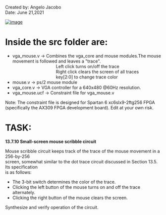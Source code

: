 Created by: Angelo Jacobo   
Date: June 21,2021  

[![image](https://user-images.githubusercontent.com/87559347/126282599-d48c9eed-6355-4799-bd04-f75d9276808a.png)](https://youtu.be/1TRjZsweEBs)

# Inside the src folder are:  
* vga_mouse.v -> Combines the vga_core and mouse modules.The mouse movement is followed and leaves a "trace".  
&emsp;&emsp;&emsp;&emsp;&emsp;&emsp;&emsp;&emsp;&emsp;&emsp;Left click turns on/off the trace   
&emsp;&emsp;&emsp;&emsp;&emsp;&emsp;&emsp;&emsp;&emsp;&emsp;Right click clears the screen of all traces  
&emsp;&emsp;&emsp;&emsp;&emsp;&emsp;&emsp;&emsp;&emsp;&emsp;key[2:0] to change trace color   
* mouse.v -> ps/2 mouse module  
* vga_core.v -> VGA controller for a 640x480 @60Hz resolution.  
* vga_mouse.ucf -> Constraint file for vga_mouse.v   

Note: The constraint file is designed for Spartan 6 xc6slx9-2ftg256 FPGA (specifically the AX309 FPGA development board). Edit at your own risk.  


# TASK:  
**13.7.10 Small-screen mouse scribble circuit** 

Mouse scribble circuit keeps track of the trace of the mouse movement in a 256-by-256  
screen, somewhat similar to the dot trace circuit discussed in Section 13.5. Its specification   
is as follows:   
* The 3-bit switch determines the color of the trace. 
* Clicking the left button of the mouse turns on and off the trace alternately. 
* Clicking the right button of the mouse clears the screen. 

Synthesize and verify operation of the circuit.
